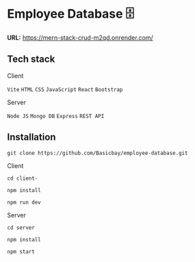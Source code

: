# Employee Database 🗄
**URL:** https://mern-stack-crud-m2qd.onrender.com/

## Tech stack

Client

`Vite` `HTML` `CSS` `JavaScript` `React` `Bootstrap`

Server

 `Node JS` `Mongo DB` `Express` `REST API`

## Installation
```console
git clone https://github.com/Basicbay/employee-database.git
```

Client

```console
cd client-
```
```console
npm install
```
```console
npm run dev
```

Server

```console
cd server
```
```console
npm install
```
```console
npm start
```


